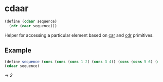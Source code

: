 # cdaar
```scheme
(define (cdaar sequence)
  (cdr (caar sequence)))
```
Helper for accessing a particular element based on [car](..\primitives\car.md) and [cdr](..\primitives\cdr.md) primitives.

## Example
```scheme
(define sequence (cons (cons (cons 1 2) (cons 3 4)) (cons (cons 5 6) (cons 7 8))))
(cdaar sequence)
```
-> *2*